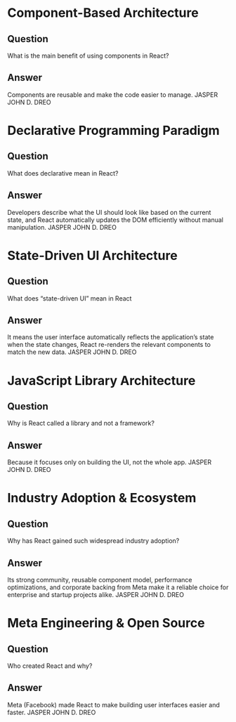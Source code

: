 # Component-Based Architecture

## Question
What is the main benefit of using components in React?
## Answer
Components are reusable and make the code easier to manage.
JASPER JOHN D. DREO

# Declarative Programming Paradigm

## Question
What does declarative mean in React?
## Answer
Developers describe what the UI should look like based on the current state, and React automatically updates the DOM efficiently without manual manipulation.
JASPER JOHN D. DREO


# State-Driven UI Architecture

## Question
What does “state-driven UI” mean in React
## Answer
It means the user interface automatically reflects the application’s state when the state changes, React re-renders the relevant components to match the new data.
JASPER JOHN D. DREO


# JavaScript Library Architecture

## Question
Why is React called a library and not a framework?
## Answer
Because it focuses only on building the UI, not the whole app.
JASPER JOHN D. DREO


# Industry Adoption & Ecosystem

## Question
Why has React gained such widespread industry adoption?
## Answer
Its strong community, reusable component model, performance optimizations, and corporate backing from Meta make it a reliable choice for enterprise and startup projects alike.
JASPER JOHN D. DREO

# Meta Engineering & Open Source

## Question
Who created React and why?
## Answer
Meta (Facebook) made React to make building user interfaces easier and faster.
JASPER JOHN D. DREO